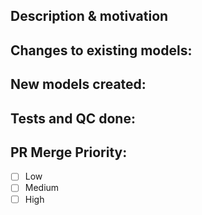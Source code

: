 <!---
Provide Title above, ensure it summarizes the work in the PR. Example PR titles templates:
* "feature/ (or build/): describe new functionality"
* "hotfix/: describe issue fix for immediate release"
* "bugfix/ (or fix/): describe issue fix, not necessary for immediate release"
* "docs/: adding or updating documentation"
-->

## Description & motivation
<!---
Describe your changes, and why you're making them. Is this linked to slack thread, monday board, open
issue, a continuation to a previous PR? Link it here if relevant (use the "#" symbol for issues/PRs).
-->

## Changes to existing models:
<!---
Include this section if you are changing any existing models. Label the model name and describe the logic behind the changes made, try to be very descriptive here. For example:
- `stg_model` : Describe any changes made to `stg_model` and why the changes where made.
- `src_staging` : Describe any changes made to `src_staging` and why the changes where made.
-->

## New models created:
<!---
Include this section if you are creating any new models. Label the model name and describe the logic behind the changes made, try to be very descriptive here. For example:
- `stg_new_model` : Describe the purpose of `stg_new_model` and the logic behind creating the model.
- `src_new_staging` : Describe the purpoose of `src_new_staging`.
-->

## Tests and QC done:
<!---
Describe any process that confirms that the models do what is expected, include screenshots if relevant. For example:
- Analyst replication confirmed that updates to `stg_model` new counts were correct.
- Executed a dbt project run and ensured it was successful.
-->

<!---## Future ToDos & Questions:-->
<!---
[Optional] Include any future steps and questions related to this PR.
-->

## PR Merge Priority:
<!---
This checklist helps the reviewers understand the level of priority for merging this PR.
-->
- [ ] Low
- [ ] Medium
- [ ] High
